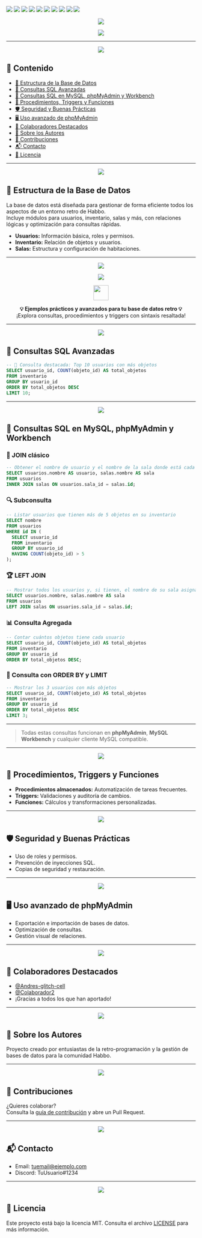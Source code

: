 <!-- Badges tipo pestañitas arriba del todo -->
<p align="left">
  <img src="https://img.shields.io/github/stars/Andres-glitch-cell/Temabbo_Apuntes?style=for-the-badge&label=Stars&color=6C78AF&logo=github" />
  <img src="https://img.shields.io/github/forks/Andres-glitch-cell/Temabbo_Apuntes?style=for-the-badge&label=Forks&color=43e97b&logo=github" />
  <img src="https://img.shields.io/github/issues/Andres-glitch-cell/Temabbo_Apuntes?style=for-the-badge&label=Issues&color=fc466b&logo=github" />
  <img src="https://img.shields.io/github/license/Andres-glitch-cell/Temabbo_Apuntes?style=for-the-badge&label=License&color=3f5efb" />
  <img src="https://visitor-badge.laobi.icu/badge?page_id=Andres-glitch-cell.Temabbo_Apuntes&style=for-the-badge&color=38f9d7" />
  <img src="https://img.shields.io/badge/MySQL-Optimizado-4479A1?style=for-the-badge&logo=mysql&logoColor=white" />
  <img src="https://img.shields.io/badge/phpMyAdmin-Soportado-fbaf3e?style=for-the-badge&logo=phpmyadmin&logoColor=white" />
  <img src="https://img.shields.io/badge/Workbench-Compatible-00758F?style=for-the-badge&logo=mysql&logoColor=white" />
  <img src="https://img.shields.io/badge/Estado-Activo-brightgreen?style=for-the-badge" />
  <img src="https://img.shields.io/badge/Soporte-Discord-7289DA?style=for-the-badge&logo=discord&logoColor=white" />
</p>

<!-- Banner principal animado -->
<p align="center">
  <img src="https://capsule-render.vercel.app/api?type=waving&color=6C78AF&height=180&section=header&text=Temabbo%20Apuntes&fontSize=38&fontColor=ffffff&animation=fadeIn" />
</p>

<!-- Intro animada -->
<p align="center">
  <img src="https://readme-typing-svg.herokuapp.com/?color=6C78AF&size=25&center=true&vCenter=true&width=1000&lines=💻+Temabbo+Apuntes+para+Habbo;📚+Todo+sobre+bases+de+datos+retro;⚙️+MySQL,+Triggers,+Procedimientos+;✨+phpMyAdmin,+Consultas+y+Optimización" />
</p>

---

<p align="center">
  <img src="https://capsule-render.vercel.app/api?type=waving&color=fc466b&color2=3f5efb&height=100&section=header&text=📌%20Contenido&fontSize=30&fontColor=ffffff&animation=twinkling" />
</p>

## 📌 Contenido

- [🧩 Estructura de la Base de Datos](#-estructura-de-la-base-de-datos)
- [🧮 Consultas SQL Avanzadas](#-consultas-sql-avanzadas)
- [🌈 Consultas SQL en MySQL, phpMyAdmin y Workbench](#-consultas-sql-en-mysql-phpmyadmin-y-workbench)
- [🔧 Procedimientos, Triggers y Funciones](#-procedimientos-triggers-y-funciones)
- [🛡 Seguridad y Buenas Prácticas](#-seguridad-y-buenas-prácticas)
- [🖥 Uso avanzado de phpMyAdmin](#-uso-avanzado-de-phpmyadmin)
- [👥 Colaboradores Destacados](#-colaboradores-destacados)
- [🙋 Sobre los Autores](#-sobre-los-autores)
- [🤝 Contribuciones](#-contribuciones)
- [📬 Contacto](#-contacto)
- [📄 Licencia](#-licencia)

---

<p align="center">
  <img src="https://capsule-render.vercel.app/api?type=waving&color=43e97b&color2=38f9d7&height=100&section=header&text=🧩%20Estructura%20de%20la%20Base%20de%20Datos&fontSize=30&fontColor=ffffff&animation=fadeIn" />
</p>

## 🧩 Estructura de la Base de Datos

La base de datos está diseñada para gestionar de forma eficiente todos los aspectos de un entorno retro de Habbo.  
Incluye módulos para usuarios, inventario, salas y más, con relaciones lógicas y optimización para consultas rápidas.

- **Usuarios:** Información básica, roles y permisos.
- **Inventario:** Relación de objetos y usuarios.
- **Salas:** Estructura y configuración de habitaciones.

---

<p align="center">
  <img src="https://capsule-render.vercel.app/api?type=waving&color=fc466b&color2=3f5efb&height=100&section=header&text=💡%20Código%20SQL%20Animado&fontSize=30&fontColor=ffffff&animation=twinkling" />
</p>

<p align="center">
  <img src="https://img.shields.io/badge/C%C3%B3digo%20SQL-Optimizado%20y%20Colorido-43e97b?style=for-the-badge&logo=mysql&logoColor=white" />
</p>

<p align="center">
  <img src="https://skillicons.dev/icons?i=mysql,php" height="40" />
</p>

<p align="center">
  <b>💡 Ejemplos prácticos y avanzados para tu base de datos retro 💡</b><br>
  <span>¡Explora consultas, procedimientos y triggers con sintaxis resaltada!</span>
</p>

---

<p align="center">
  <img src="https://capsule-render.vercel.app/api?type=waving&color=43e97b&color2=38f9d7&height=100&section=header&text=🧮%20Consultas%20SQL%20Avanzadas&fontSize=30&fontColor=ffffff&animation=fadeIn" />
</p>

## 🧮 Consultas SQL Avanzadas

```sql
-- 🎯 Consulta destacada: Top 10 usuarios con más objetos
SELECT usuario_id, COUNT(objeto_id) AS total_objetos
FROM inventario
GROUP BY usuario_id
ORDER BY total_objetos DESC
LIMIT 10;
```

---

<p align="center">
  <img src="https://capsule-render.vercel.app/api?type=waving&color=00c3ff&color2=ffff1c&height=100&section=header&text=🌈%20Consultas%20SQL%20en%20MySQL%2C%20phpMyAdmin%20y%20Workbench&fontSize=30&fontColor=ffffff&animation=twinkling" />
</p>

## 🌈 Consultas SQL en MySQL, phpMyAdmin y Workbench

### 🔗 JOIN clásico

```sql
-- Obtener el nombre de usuario y el nombre de la sala donde está cada usuario
SELECT usuarios.nombre AS usuario, salas.nombre AS sala
FROM usuarios
INNER JOIN salas ON usuarios.sala_id = salas.id;
```

### 🔍 Subconsulta

```sql
-- Listar usuarios que tienen más de 5 objetos en su inventario
SELECT nombre
FROM usuarios
WHERE id IN (
  SELECT usuario_id
  FROM inventario
  GROUP BY usuario_id
  HAVING COUNT(objeto_id) > 5
);
```

### 🏆 LEFT JOIN

```sql
-- Mostrar todos los usuarios y, si tienen, el nombre de su sala asignada
SELECT usuarios.nombre, salas.nombre AS sala
FROM usuarios
LEFT JOIN salas ON usuarios.sala_id = salas.id;
```

### 📊 Consulta Agregada

```sql
-- Contar cuántos objetos tiene cada usuario
SELECT usuario_id, COUNT(objeto_id) AS total_objetos
FROM inventario
GROUP BY usuario_id
ORDER BY total_objetos DESC;
```

### 🧩 Consulta con ORDER BY y LIMIT

```sql
-- Mostrar los 3 usuarios con más objetos
SELECT usuario_id, COUNT(objeto_id) AS total_objetos
FROM inventario
GROUP BY usuario_id
ORDER BY total_objetos DESC
LIMIT 3;
```

---

> Todas estas consultas funcionan en **phpMyAdmin**, **MySQL Workbench** y cualquier cliente MySQL compatible.

---

<p align="center">
  <img src="https://capsule-render.vercel.app/api?type=waving&color=fc466b&color2=3f5efb&height=100&section=header&text=🔧%20Procedimientos%2C%20Triggers%20y%20Funciones&fontSize=30&fontColor=ffffff&animation=twinkling" />
</p>

## 🔧 Procedimientos, Triggers y Funciones

- **Procedimientos almacenados:** Automatización de tareas frecuentes.
- **Triggers:** Validaciones y auditoría de cambios.
- **Funciones:** Cálculos y transformaciones personalizadas.

---

<p align="center">
  <img src="https://capsule-render.vercel.app/api?type=waving&color=43e97b&color2=38f9d7&height=100&section=header&text=🛡%20Seguridad%20y%20Buenas%20Prácticas&fontSize=30&fontColor=ffffff&animation=fadeIn" />
</p>

## 🛡 Seguridad y Buenas Prácticas

- Uso de roles y permisos.
- Prevención de inyecciones SQL.
- Copias de seguridad y restauración.

---

<p align="center">
  <img src="https://capsule-render.vercel.app/api?type=waving&color=fc466b&color2=3f5efb&height=100&section=header&text=🖥%20Uso%20avanzado%20de%20phpMyAdmin&fontSize=30&fontColor=ffffff&animation=twinkling" />
</p>

## 🖥 Uso avanzado de phpMyAdmin

- Exportación e importación de bases de datos.
- Optimización de consultas.
- Gestión visual de relaciones.

---

<p align="center">
  <img src="https://capsule-render.vercel.app/api?type=waving&color=43e97b&color2=38f9d7&height=100&section=header&text=👥%20Colaboradores%20Destacados&fontSize=30&fontColor=ffffff&animation=fadeIn" />
</p>

## 👥 Colaboradores Destacados

- [@Andres-glitch-cell](https://github.com/Andres-glitch-cell)
- [@Colaborador2](#)
- ¡Gracias a todos los que han aportado!

---

<p align="center">
  <img src="https://capsule-render.vercel.app/api?type=waving&color=fc466b&color2=3f5efb&height=100&section=header&text=🙋%20Sobre%20los%20Autores&fontSize=30&fontColor=ffffff&animation=twinkling" />
</p>

## 🙋 Sobre los Autores

Proyecto creado por entusiastas de la retro-programación y la gestión de bases de datos para la comunidad Habbo.

---

<p align="center">
  <img src="https://capsule-render.vercel.app/api?type=waving&color=43e97b&color2=38f9d7&height=100&section=header&text=🤝%20Contribuciones&fontSize=30&fontColor=ffffff&animation=fadeIn" />
</p>

## 🤝 Contribuciones

¿Quieres colaborar?  
Consulta la [guía de contribución](CONTRIBUTING.md) y abre un Pull Request.

---

<p align="center">
  <img src="https://capsule-render.vercel.app/api?type=waving&color=fc466b&color2=3f5efb&height=100&section=header&text=📬%20Contacto&fontSize=30&fontColor=ffffff&animation=twinkling" />
</p>

## 📬 Contacto

- Email: tuemail@ejemplo.com
- Discord: TuUsuario#1234

---

<p align="center">
  <img src="https://capsule-render.vercel.app/api?type=waving&color=43e97b&color2=38f9d7&height=100&section=header&text=📄%20Licencia&fontSize=30&fontColor=ffffff&animation=fadeIn" />
</p>

## 📄 Licencia

Este proyecto está bajo la licencia MIT. Consulta el archivo [LICENSE](LICENSE) para más información.
